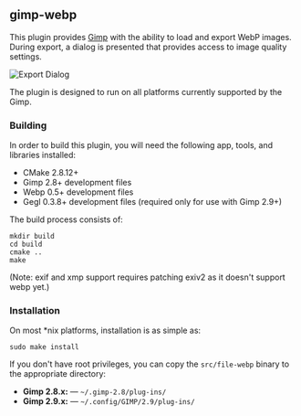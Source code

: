## gimp-webp

This plugin provides [Gimp](https://developers.google.com/speed/webp/) with the ability to load and export WebP images. During export, a dialog is presented that provides access to image quality settings.

![Export Dialog](images/gimp-webp.jpg)

The plugin is designed to run on all platforms currently supported by the Gimp.

### Building

In order to build this plugin, you will need the following app, tools, and libraries installed:

 - CMake 2.8.12+
 - Gimp 2.8+ development files 
 - Webp 0.5+ development files 
 - Gegl 0.3.8+ development files 
   (required only for use with Gimp 2.9+)

The build process consists of:

    mkdir build
    cd build
    cmake ..
    make

(Note: exif and xmp support requires patching exiv2 as it doesn't support webp yet.)

### Installation

On most *nix platforms, installation is as simple as:

    sudo make install

If you don't have root privileges, you can copy the `src/file-webp` binary to the appropriate directory:

- **Gimp 2.8.x:** &mdash; `~/.gimp-2.8/plug-ins/`
- **Gimp 2.9.x:** &mdash; `~/.config/GIMP/2.9/plug-ins/`

